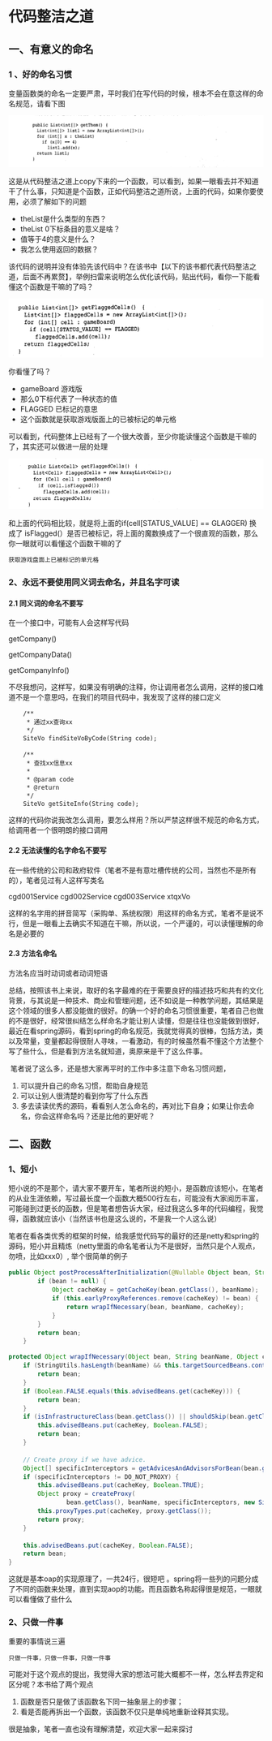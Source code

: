 # 代码整洁之道

## 一、有意义的命名

###  1 、好的命名习惯

变量函数类的命名一定要严肃，平时我们在写代码的时候，根本不会在意这样的命名规范，请看下图

![](codeimg\1.png)

这是从代码整洁之道上copy下来的一个函数，可以看到，如果一眼看去并不知道干了什么事，只知道是个函数，正如代码整洁之道所说，上面的代码，如果你要使用，必须了解如下的问题

- theList是什么类型的东西？
- theList 0下标条目的意义是啥？
- 值等于4的意义是什么？
- 我怎么使用返回的数据？

该代码的说明并没有体验先该代码中？在该书中【以下的该书都代表代码整洁之道，后面不再累赘】，举例扫雷来说明怎么优化该代码，贴出代码，看你一下能看懂这个函数是干嘛的了吗？

![](codeimg\2.png)

你看懂了吗？

- gameBoard 游戏版
- 那么0下标代表了一种状态的值
- FLAGGED 已标记的意思
- 这个函数就是获取游戏版面上的已被标记的单元格 

可以看到，代码整体上已经有了一个很大改善，至少你能读懂这个函数是干嘛的了，其实还可以做进一层的处理

![](codeimg\3.png)

和上面的代码相比较，就是将上面的if(cell[STATUS_VALUE] == GLAGGER) 换成了 isFlagged(）是否已被标记，将上面的魔数换成了一个很直观的函数，那么你一眼就可以看懂这个函数干嘛的了

```java
获取游戏盘面上已被标记的单元格
```

 ### 2、永远不要使用同义词去命名，并且名字可读

#### 2.1 同义词的命名不要写

在一个接口中，可能有人会这样写代码

getCompany()

getCompanyData()

getCompanyInfo()

不尽我想问，这样写，如果没有明确的注释，你让调用者怎么调用，这样的接口难道不是一个意思吗，在我们的项目代码中，我发现了这样的接口定义

```
    /**
     * 通过xx查询xx
     */
    SiteVo findSiteVoByCode(String code);

    /**
     * 查找xx信息xx
     *
     * @param code
     * @return
     */
    SiteVo getSiteInfo(String code);
```

这样的代码你说我改怎么调用，要怎么样用？所以严禁这样很不规范的命名方式，给调用者一个很明朗的接口调用

#### 2.2 无法读懂的名字命名不要写

在一些传统的公司和政府软件（笔者不是有意吐槽传统的公司，当然也不是所有的），笔者见过有人这样写类名

cgd001Service  cgd002Service   cgd003Service    xtqxVo

这样的名字用的拼音简写（采购单、系统权限）用这样的命名方式，笔者不是说不行，但是一眼看上去确实不知道在干嘛，所以说，一个严谨的，可以读懂理解的命名是必要的

#### 2.3 方法名命名

方法名应当时动词或者动词短语





总结，按照该书上来说，取好的名字最难的在于需要良好的描述技巧和共有的文化背景，与其说是一种技术、商业和管理问题，还不如说是一种教学问题，其结果是这个领域的很多人都没能做的很好。的确一个好的命名习惯很重要，笔者自己也做的不是很好，经常很纠结怎么样命名才能让别人读懂，但是往往也没能做到很好，最近在看spring源码，看到spring的命名规范，我就觉得真的很棒，包括方法，类以及常量，变量都起得很耐人寻味，一看激动，有的时候虽然看不懂这个方法整个写了些什么，但是看到方法名就知道，奥原来是干了这么件事。



​    笔者说了这么多，还是想大家再平时的工作中多注意下命名习惯问题，

1. 可以提升自己的命名习惯，帮助自身规范
2. 可以让别人很清楚的看到你写了什么东西
3. 多去读读优秀的源码，看看别人怎么命名的，再对比下自身；如果让你去命名，你会这样命名吗？还是比他的更好呢？



## 二、函数

### 1、短小

短小说的不是那个，请大家不要开车，笔者所说的短小，是函数应该短小，在笔者的从业生涯依赖，写过最长度一个函数大概500行左右，可能没有大家阅历丰富，可能碰到过更长的函数，但是笔者想告诉大家，经过我这么多年的代码编程，我觉得，函数就应该小（当然该书也是这么说的，不是我一个人这么说）

笔者在看各类优秀的框架的时候，给我感觉代码写的最好的还是netty和spring的源码，短小并且精炼（netty里面的命名笔者认为不是很好，当然只是个人观点，勿喷，比如xxx0）, 举个很简单的例子

```java
public Object postProcessAfterInitialization(@Nullable Object bean, String beanName) {
		if (bean != null) {
			Object cacheKey = getCacheKey(bean.getClass(), beanName);
			if (this.earlyProxyReferences.remove(cacheKey) != bean) {
				return wrapIfNecessary(bean, beanName, cacheKey);
			}
		}
		return bean;
	}
```

```java
protected Object wrapIfNecessary(Object bean, String beanName, Object cacheKey) {
	if (StringUtils.hasLength(beanName) && this.targetSourcedBeans.contains(beanName)) {
		return bean;
	}
	if (Boolean.FALSE.equals(this.advisedBeans.get(cacheKey))) {
		return bean;
	}
	if (isInfrastructureClass(bean.getClass()) || shouldSkip(bean.getClass(), beanName)) {
		this.advisedBeans.put(cacheKey, Boolean.FALSE);
		return bean;
	}

	// Create proxy if we have advice.
	Object[] specificInterceptors = getAdvicesAndAdvisorsForBean(bean.getClass(), beanName, null);
	if (specificInterceptors != DO_NOT_PROXY) {
		this.advisedBeans.put(cacheKey, Boolean.TRUE);
		Object proxy = createProxy(
				bean.getClass(), beanName, specificInterceptors, new SingletonTargetSource(bean));
		this.proxyTypes.put(cacheKey, proxy.getClass());
		return proxy;
	}

	this.advisedBeans.put(cacheKey, Boolean.FALSE);
	return bean;
}
```

这就是基本oap的实现原理了，一共24行，很短吧 。spring将一些列的问题分成了不同的函数来处理，直到实现aop的功能。而且函数名称起得很是规范，一眼就可以看懂做了些什么

### 2、只做一件事

重要的事情说三遍

```
只做一件事，只做一件事，只做一件事
```

可能对于这个观点的提出，我觉得大家的想法可能大概都不一样，怎么样去界定和区分呢？本书给了两个观点

1. 函数是否只是做了该函数名下同一抽象层上的步骤；
2. 看是否能再拆出一个函数，该函数不仅只是单纯地重新诠释其实现。

很是抽象，笔者一直也没有理解清楚，欢迎大家一起来探讨